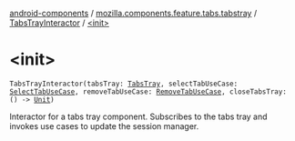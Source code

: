 [android-components](../../index.md) / [mozilla.components.feature.tabs.tabstray](../index.md) / [TabsTrayInteractor](index.md) / [&lt;init&gt;](./-init-.md)

# &lt;init&gt;

`TabsTrayInteractor(tabsTray: `[`TabsTray`](../../mozilla.components.concept.tabstray/-tabs-tray/index.md)`, selectTabUseCase: `[`SelectTabUseCase`](../../mozilla.components.feature.tabs/-tabs-use-cases/-select-tab-use-case/index.md)`, removeTabUseCase: `[`RemoveTabUseCase`](../../mozilla.components.feature.tabs/-tabs-use-cases/-remove-tab-use-case/index.md)`, closeTabsTray: () -> `[`Unit`](https://kotlinlang.org/api/latest/jvm/stdlib/kotlin/-unit/index.html)`)`

Interactor for a tabs tray component. Subscribes to the tabs tray and invokes use cases to update
the session manager.

